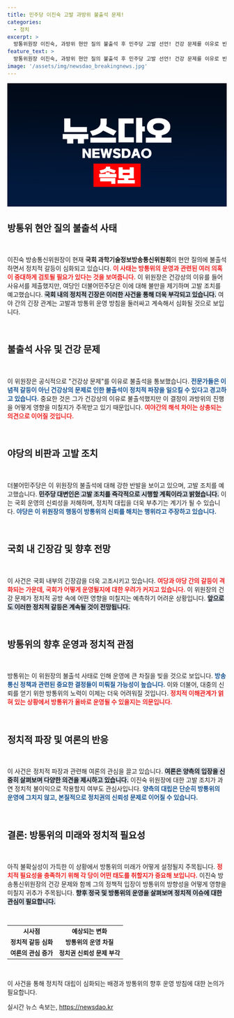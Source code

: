 ```yaml
---
title: 민주당 이진숙 고발 과방위 불출석 문제!
categories:
  - 정치
excerpt: >
  방통위원장 이진숙, 과방위 현안 질의 불출석 후 민주당 고발 선언! 건강 문제를 이유로 빈자리 남긴 그녀의 행보, 파장이 예상된다. 이 사건의 진실은 무엇일까? 클릭해서 확인하세요!
feature_text: >
  방통위원장 이진숙, 과방위 현안 질의 불출석 후 민주당 고발 선언! 건강 문제를 이유로 빈자리 남긴 그녀의 행보, 파장이 예상된다. 이 사건의 진실은 무엇일까? 클릭해서 확인하세요!
image: '/assets/img/newsdao_breakingnews.jpg'
---
```


<p><img src="/assets/img/newsdao_breakingnews.jpg" alt="implanttips 속보" /></p>

<h2 data-ke-size="size26">방통위 현안 질의 불출석 사태</h2>

<p data-ke-size="size16">&nbsp;</p>

<p>이진숙 방송통신위원장이 현재 <b>국회 과학기술정보방송통신위원회</b>의 현안 질의에 불출석하면서 정치적 갈등이 심화되고 있습니다. <b><span style="color: #ee2323;">이 사태는 방통위의 운영과 관련된 여러 의혹이 중대하게 검토될 필요가 있다는 것을 보여줍니다.</span></b> 이 위원장은 건강상의 이유를 들어 사유서를 제출했지만, 여당인 더불어민주당은 이에 대해 불만을 제기하며 고발 조치를 예고했습니다. <b><span style="background-color: #21538527;">국회 내의 정치적 긴장은 이러한 사건을 통해 더욱 부각되고 있습니다.</span></b> 여야 간의 긴장 관계는 고발과 방통위 운영 방침을 둘러싸고 계속해서 심화될 것으로 보입니다. </p>

<p data-ke-size="size16">&nbsp;</p>

<h2 data-ke-size="size26">불출석 사유 및 건강 문제</h2>

<p data-ke-size="size16">&nbsp;</p>

<p>이 위원장은 공식적으로 "건강상 문제"를 이유로 불출석을 통보했습니다. <b><span style="color: #1a5490;">전문가들은 이념적 갈등이 아닌 건강상의 문제로 인한 불출석이 정치적 파장을 일으킬 수 있다고 경고하고 있습니다.</span></b> 중요한 것은 그가 건강상의 이유로 불출석했지만 이 결정이 과방위의 진행을 어떻게 영향을 미칠지가 주목받고 있기 때문입니다. <b><span style="color: #ee2323;">여야간의 해석 차이는 상충되는 의견으로 이어질 것입니다.</span></b></p>

<p data-ke-size="size16">&nbsp;</p>

<h2 data-ke-size="size26">야당의 비판과 고발 조치</h2>

<p data-ke-size="size16">&nbsp;</p>

<p>더불어민주당은 이 위원장의 불출석에 대해 강한 반발을 보이고 있으며, 고발 조치를 예고했습니다. <b><span style="background-color: #21538527;">민주당 대변인은 고발 조치를 즉각적으로 시행할 계획이라고 밝혔습니다.</span></b> 이는 국회 운영의 신뢰성을 저해하며, 정치적 대립을 더욱 부추기는 계기가 될 수 있습니다. <b><span style="color: #1a5490;">야당은 이 위원장의 행동이 방통위의 신뢰를 해치는 행위라고 주장하고 있습니다.</span></b></p>

<p data-ke-size="size16">&nbsp;</p>

<h2 data-ke-size="size26">국회 내 긴장감 및 향후 전망</h2>

<p data-ke-size="size16">&nbsp;</p>

<p>이 사건은 국회 내부의 긴장감을 더욱 고조시키고 있습니다. <b><span style="color: #ee2323;">여당과 야당 간의 갈등이 격화되는 가운데, 국회가 어떻게 운영될지에 대한 우려가 커지고 있습니다.</span></b> 이 위원장의 건강 문제가 정치적 공방 속에 어떤 영향을 미칠지는 예측하기 어려운 상황입니다. <b><span style="background-color: #21538527;">앞으로도 이러한 정치적 갈등은 계속될 것이 전망됩니다.</span></b></p>

<p data-ke-size="size16">&nbsp;</p>

<h2 data-ke-size="size26">방통위의 향후 운영과 정치적 관점</h2>

<p data-ke-size="size16">&nbsp;</p>

<p>방통위는 이 위원장의 불출석 사태로 인해 운영에 큰 차질을 빚을 것으로 보입니다. <b><span style="color: #1a5490;">방송통신 정책과 관련된 중요한 결정들이 미뤄질 가능성이 높습니다.</span></b> 이와 더불어, 대중의 신뢰를 얻기 위한 방통위의 노력이 이제는 더욱 어려워질 것입니다. <b><span style="color: #ee2323;">정치적 이해관계가 얽혀 있는 상황에서 방통위가 올바로 운영될 수 있을지는 의문입니다.</span></b></p>

<p data-ke-size="size16">&nbsp;</p>

<h2 data-ke-size="size26">정치적 파장 및 여론의 반응</h2>

<p data-ke-size="size16">&nbsp;</p>

<p>이 사건은 정치적 파장과 관련해 여론의 관심을 끌고 있습니다. <b><span style="background-color: #21538527;">여론은 양측의 입장을 신중히 살펴보며 다양한 의견을 제시하고 있습니다.</span></b> 이진숙 위원장에 대한 고발 조치가 과연 정치적 불이익으로 작용할지 여부도 관심사입니다. <b><span style="color: #1a5490;">양측의 대립은 단순히 방통위의 운영에 그치지 않고, 본질적으로 정치권의 신뢰성 문제로 이어질 수 있습니다.</span></b></p>

<p data-ke-size="size16">&nbsp;</p>

<h2 data-ke-size="size26">결론: 방통위의 미래와 정치적 필요성</h2>

<p data-ke-size="size16">&nbsp;</p>

<p>아직 불확실성이 가득한 이 상황에서 방통위의 미래가 어떻게 설정될지 주목됩니다. <b><span style="color: #ee2323;">정치적 필요성을 충족하기 위해 각 당이 어떤 태도를 취할지가 중요해 보입니다.</span></b> 이진숙 방송통신위원장의 건강 문제와 함께 그의 정책적 입장이 방통위의 방향성을 어떻게 영향을 미칠지 귀추가 주목됩니다. <b><span style="background-color: #21538527;">향후 정국 및 방통위의 운영을 살펴보며 정치적 이슈에 대한 관심이 필요합니다.</span></b></p>

<p data-ke-size="size16">&nbsp;</p>

<table>
<tr>
<td style="text-align: center; height: 17px;"><b>시사점</b></td>
<td style="text-align: center; height: 17px;"><b>예상되는 변화</b></td>
</tr>
<tr>
<td style="text-align: center; height: 17px;"><b>정치적 갈등 심화</b></td>
<td style="text-align: center; height: 17px;"><b>방통위의 운영 차질</b></td>
</tr>
<tr>
<td style="text-align: center; height: 17px;"><b>여론의 관심 증가</b></td>
<td style="text-align: center; height: 17px;"><b>정치권 신뢰성 문제 부각</b></td>
</tr>
</table>

<p data-ke-size="size16">&nbsp;</p>

<p>이 사건을 통해 정치적 대립이 심화되는 배경과 방통위의 향후 운영 방침에 대한 논의가 필요합니다. </p>
실시간 뉴스 속보는, <a href="https://newsdao.kr" rel="dofollow">https://newsdao.kr</a>


